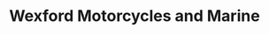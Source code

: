 ---
title: "Wexford Motorcycles and Marine"
url: /wexford/wexford-motorcycles-and-marine/
shop: motorcycle
---